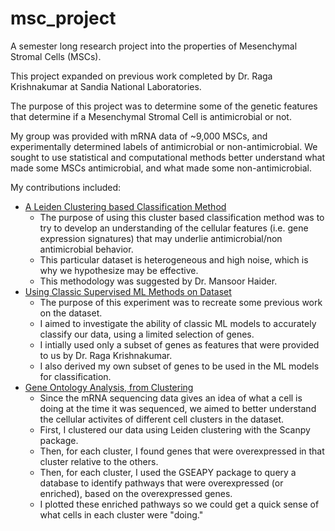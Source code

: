 # msc_project
A semester long research project into the properties of Mesenchymal Stromal Cells (MSCs).

This project expanded on previous work completed by Dr. Raga Krishnakumar at Sandia National Laboratories.

The purpose of this project was to determine some of the genetic features that determine if a Mesenchymal Stromal Cell is antimicrobial or not.

My group was provided with mRNA data of ~9,000 MSCs, and experimentally determined labels of antimicrobial or non-antimicrobial. We sought to use statistical and computational methods better understand what made some MSCs antimicrobial, and what made some non-antimicrobial.


My contributions included:
- [A Leiden Clustering based Classification Method](leiden_experiment/Ben_seurat_experiment_leiden.md)
  - The purpose of using this cluster based classification method was to try to develop an
  understanding of the cellular features (i.e. gene expression
  signatures) that may underlie antimicrobial/non antimicrobial
  behavior.
  - This particular dataset is heterogeneous and high noise, which is why
  we hypothesize may be effective.
  - This methodology was suggested by Dr. Mansoor Haider.
- [Using Classic Supervised ML Methods on Dataset](Supervised_learning_exps.ipynb)
  - The purpose of this experiment was to recreate some previous work on the dataset.
  - I aimed to investigate the ability of classic ML models to accurately classify our data, using a limited selection of genes.
  - I intially used only a subset of genes as features that were provided to us by Dr. Raga Krishnakumar.
  - I also derived my own subset of genes to be used in the ML models for classification.
- [Gene Ontology Analysis, from Clustering](Cluster_pathwayID_test.ipynb)
  - Since the mRNA sequencing data gives an idea of what a cell is doing at the time it was sequenced, we aimed to better understand the cellular activites of different  cell clusters in the dataset.
  - First, I clustered our data using Leiden clustering with the Scanpy package.
  - Then, for each cluster, I found genes that were overexpressed in that cluster relative to the others.
  - Then, for each cluster, I used the GSEAPY package to query a database to identify pathways that were overexpressed (or enriched), based on the overexpressed genes.
  - I plotted these enriched pathways so we could get a quick sense of what cells in each cluster were "doing."

